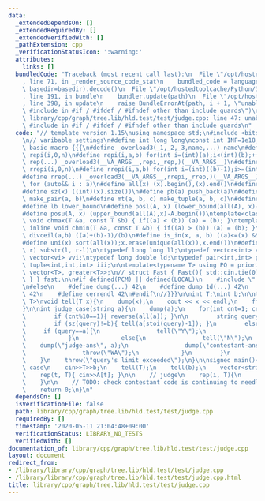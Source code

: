 ```yaml
---
data:
  _extendedDependsOn: []
  _extendedRequiredBy: []
  _extendedVerifiedWith: []
  _pathExtension: cpp
  _verificationStatusIcon: ':warning:'
  attributes:
    links: []
  bundledCode: "Traceback (most recent call last):\n  File \"/opt/hostedtoolcache/Python/3.8.6/x64/lib/python3.8/site-packages/onlinejudge_verify/documentation/build.py\"\
    , line 71, in _render_source_code_stat\n    bundled_code = language.bundle(stat.path,\
    \ basedir=basedir).decode()\n  File \"/opt/hostedtoolcache/Python/3.8.6/x64/lib/python3.8/site-packages/onlinejudge_verify/languages/cplusplus.py\"\
    , line 191, in bundle\n    bundler.update(path)\n  File \"/opt/hostedtoolcache/Python/3.8.6/x64/lib/python3.8/site-packages/onlinejudge_verify/languages/cplusplus_bundle.py\"\
    , line 398, in update\n    raise BundleErrorAt(path, i + 1, \"unable to process\
    \ #include in #if / #ifdef / #ifndef other than include guards\")\nonlinejudge_verify.languages.cplusplus_bundle.BundleErrorAt:\
    \ library/cpp/graph/tree.lib/hld.test/test/judge.cpp: line 47: unable to process\
    \ #include in #if / #ifdef / #ifndef other than include guards\n"
  code: "// template version 1.15\nusing namespace std;\n#include <bits/stdc++.h>\n\
    \n// varibable settings\n#define int long long\nconst int INF=1e18;\n\n// define\
    \ basic macro {{{\n#define _overload3(_1,_2,_3,name,...) name\n#define _rep(i,n)\
    \ repi(i,0,n)\n#define repi(i,a,b) for(int i=(int)(a);i<(int)(b);++i)\n#define\
    \ rep(...) _overload3(__VA_ARGS__,repi,_rep,)(__VA_ARGS__)\n#define _rrep(i,n)\
    \ rrepi(i,0,n)\n#define rrepi(i,a,b) for(int i=(int)((b)-1);i>=(int)(a);--i)\n\
    #define rrep(...) _overload3(__VA_ARGS__,rrepi,_rrep,)(__VA_ARGS__)\n#define each(i,a)\
    \ for (auto&& i : a)\n#define all(x) (x).begin(),(x).end()\n#define rall(x) (x).rbegin(),(x).rend()\n\
    #define sz(x) ((int)(x).size())\n#define pb(a) push_back(a)\n#define mp(a, b)\
    \ make_pair(a, b)\n#define mt(a, b, c) make_tuple(a, b, c)\n#define ub upper_bound\n\
    #define lb lower_bound\n#define posl(A, x) (lower_bound(all(A), x)-A.begin())\n\
    #define posu(A, x) (upper_bound(all(A),x)-A.begin())\ntemplate<class T> inline\
    \ void chmax(T &a, const T &b) { if((a) < (b)) (a) = (b); }\ntemplate<class T>\
    \ inline void chmin(T &a, const T &b) { if((a) > (b)) (a) = (b); }\n\n#define\
    \ divceil(a,b) ((a)+(b)-1)/(b)\n#define is_in(x, a, b) ((a)<=(x) && (x)<(b))\n\
    #define uni(x) sort(all(x));x.erase(unique(all(x)),x.end())\n#define slice(l,\
    \ r) substr(l, r-l)\n\ntypedef long long ll;\ntypedef vector<int> vi;\ntypedef\
    \ vector<vi> vvi;\ntypedef long double ld;\ntypedef pair<int,int> pii;\ntypedef\
    \ tuple<int,int,int> iii;\n\ntemplate<typename T> using PQ = priority_queue<T,\
    \ vector<T>, greater<T>>;\n// struct Fast { Fast(){ std::cin.tie(0); ios::sync_with_stdio(false);\
    \ } } fast;\n\n#if defined(PCM) || defined(LOCAL)\n    #include \"../codes/lib/dump.hpp\"\
    \n#else\n    #define dump(...) 42\n    #define dump_1d(...) 42\n    #define dump_2d(...)\
    \ 42\n    #define cerrendl 42\n#endif\n//}}}\n\nint T;\nint b;\n\ntemplate<class\
    \ T>\nvoid tell(T x){\n    dump(x);\n    cout << x << endl;\n    fflush(stdout);\n\
    }\n\nint judge_case(string a){\n    dump(a);\n    for(int cnt=1; cnt<=150; cnt++){\n\
    \        if (cnt%10==1){ reverse(all(a)); }\n\n        string query;cin>>query;\n\
    \        if (sz(query)!=b){ tell(a[stoi(query)-1]); }\n        else{\n       \
    \     if (query==a){\n                tell(\"Y\");\n                return 0;\n\
    \            }\n            else{\n                tell(\"N\");\n            \
    \    dump(\"judge-ans\", a);\n                dump(\"contestant-ans\", query);\n\
    \                throw(\"WA\");\n            }\n        }\n        cnt += 1;\n\
    \    }\n    throw(\"query's limit exceeded\");\n}\n\nsigned main(){\n    // input\
    \ case\n    cin>>T>>b;\n    tell(T);\n    tell(b);\n    vector<string> A(T);\n\
    \    rep(t, T){ cin>>A[t]; }\n\n    // judge\n    rep(i, T){\n        judge_case(A[i]);\n\
    \    }\n\n    // TODO: check contestant code is continuing to needles queries.\n\
    \    return 0;\n}\n"
  dependsOn: []
  isVerificationFile: false
  path: library/cpp/graph/tree.lib/hld.test/test/judge.cpp
  requiredBy: []
  timestamp: '2020-05-11 21:04:48+09:00'
  verificationStatus: LIBRARY_NO_TESTS
  verifiedWith: []
documentation_of: library/cpp/graph/tree.lib/hld.test/test/judge.cpp
layout: document
redirect_from:
- /library/library/cpp/graph/tree.lib/hld.test/test/judge.cpp
- /library/library/cpp/graph/tree.lib/hld.test/test/judge.cpp.html
title: library/cpp/graph/tree.lib/hld.test/test/judge.cpp
---
```

